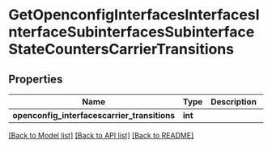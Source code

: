 # GetOpenconfigInterfacesInterfacesInterfaceSubinterfacesSubinterfaceStateCountersCarrierTransitions

## Properties
Name | Type | Description | Notes
------------ | ------------- | ------------- | -------------
**openconfig_interfacescarrier_transitions** | **int** |  | [optional] 

[[Back to Model list]](../README.md#documentation-for-models) [[Back to API list]](../README.md#documentation-for-api-endpoints) [[Back to README]](../README.md)


